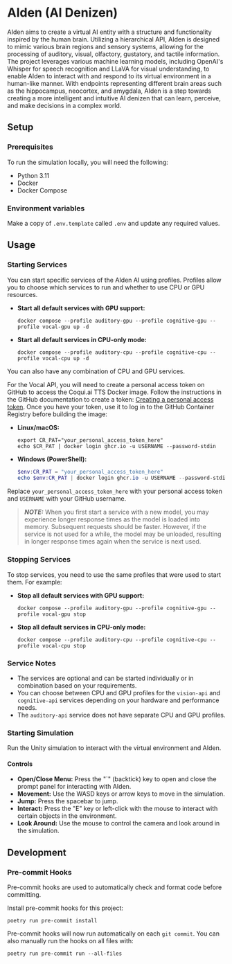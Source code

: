 # AIden (AI Denizen)

AIden aims to create a virtual AI entity with a structure and functionality inspired by the human brain. Utilizing a hierarchical API, AIden is designed to mimic various brain regions and sensory systems, allowing for the processing of auditory, visual, olfactory, gustatory, and tactile information. The project leverages various machine learning models, including OpenAI's Whisper for speech recognition and LLaVA for visual understanding, to enable AIden to interact with and respond to its virtual environment in a human-like manner. With endpoints representing different brain areas such as the hippocampus, neocortex, and amygdala, AIden is a step towards creating a more intelligent and intuitive AI denizen that can learn, perceive, and make decisions in a complex world.

## Setup

### Prerequisites

To run the simulation locally, you will need the following:

* Python 3.11
* Docker
* Docker Compose

### Environment variables

Make a copy of `.env.template` called `.env` and update any required values.

## Usage

### Starting Services

You can start specific services of the AIden AI using profiles. Profiles allow you to choose which services to run and whether to use CPU or GPU resources.

- **Start all default services with GPU support:**
  ```shell
  docker compose --profile auditory-gpu --profile cognitive-gpu --profile vocal-gpu up -d
  ```

- **Start all default services in CPU-only mode:**
  ```shell
  docker compose --profile auditory-cpu --profile cognitive-cpu --profile vocal-cpu up -d
  ```

You can also have any combination of CPU and GPU services.

For the Vocal API, you will need to create a personal access token on GitHub to access the Coqui.ai TTS Docker image. Follow the instructions in the GitHub documentation to create a token: [Creating a personal access token](https://docs.github.com/en/authentication/keeping-your-account-and-data-secure/creating-a-personal-access-token). Once you have your token, use it to log in to the GitHub Container Registry before building the image:

- **Linux/macOS:**
  ```shell
  export CR_PAT="your_personal_access_token_here"
  echo $CR_PAT | docker login ghcr.io -u USERNAME --password-stdin
  ```

- **Windows (PowerShell):**
  ```powershell
  $env:CR_PAT = "your_personal_access_token_here"
  echo $env:CR_PAT | docker login ghcr.io -u USERNAME --password-stdin
  ```

Replace `your_personal_access_token_here` with your personal access token and `USERNAME` with your GitHub username.

> **_NOTE:_** When you first start a service with a new model, you may experience longer response times as the model is loaded into memory. Subsequent requests should be faster. However, if the service is not used for a while, the model may be unloaded, resulting in longer response times again when the service is next used.

### Stopping Services

To stop services, you need to use the same profiles that were used to start them. For example:

- **Stop all default services with GPU support:**
  ```shell
  docker compose --profile auditory-gpu --profile cognitive-gpu --profile vocal-gpu stop
  ```

- **Stop all default services in CPU-only mode:**
  ```shell
  docker compose --profile auditory-cpu --profile cognitive-cpu --profile vocal-cpu stop
  ```

### Service Notes

- The services are optional and can be started individually or in combination based on your requirements.
- You can choose between CPU and GPU profiles for the `vision-api` and `cognitive-api` services depending on your hardware and performance needs.
- The `auditory-api` service does not have separate CPU and GPU profiles.

### Starting Simulation

Run the Unity simulation to interact with the virtual environment and AIden.

#### Controls

- **Open/Close Menu:** Press the "`" (backtick) key to open and close the prompt panel for interacting with AIden.
- **Movement:** Use the WASD keys or arrow keys to move in the simulation.
- **Jump:** Press the spacebar to jump.
- **Interact:** Press the "E" key or left-click with the mouse to interact with certain objects in the environment.
- **Look Around:** Use the mouse to control the camera and look around in the simulation.

## Development

### Pre-commit Hooks

Pre-commit hooks are used to automatically check and format code before committing.

Install pre-commit hooks for this project:
```shell
poetry run pre-commit install
```

Pre-commit hooks will now run automatically on each `git commit`. You can also manually run the hooks on all files with:

```shell
poetry run pre-commit run --all-files
```
